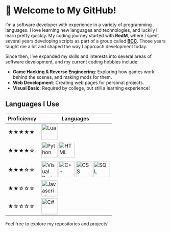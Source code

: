 # 👋 Welcome to My GitHub!

I’m a software developer with experience in a variety of programming languages. I love learning new languages and technologies, and luckily I learn pretty quickly. My coding journey started with **RedM**, where I spent several years developing scripts as part of a group called **[BCC](https://github.com/BryceCanyonCounty)**. Those years taught me a lot and shaped the way I approach development today.

Since then, I’ve expanded my skills and interests into several areas of software development, and my current coding hobbies include:

- **Game Hacking & Reverse Engineering**: Exploring how games work behind the scenes, and making mods for them.
- **Web Development**: Creating web pages for personal projects.
- **Visual Basic**: Required by college, but still a learning experience!

## Languages I Use
| Proficiency | Languages |
|-------------|-----------|
| ★★★★★       | <img src="https://upload.wikimedia.org/wikipedia/commons/c/cf/Lua-Logo.svg" width="50" height="50" alt="Lua">  |
| ★★★★☆       | <img src="https://upload.wikimedia.org/wikipedia/commons/c/c3/Python-logo-notext.svg" width="50" height="50" alt="Python"> <img src="https://upload.wikimedia.org/wikipedia/commons/6/61/HTML5_logo_and_wordmark.svg" width="50" height="50" alt="HTML"> |
| ★★★☆☆       | <img src="https://upload.wikimedia.org/wikipedia/commons/4/40/VB.NET_Logo.svg" width="50" height="50" alt="Visual Basic"> <img src="https://upload.wikimedia.org/wikipedia/commons/1/18/ISO_C%2B%2B_Logo.svg" width="50" height="50" alt="C++"> <img src="https://upload.wikimedia.org/wikipedia/commons/d/d5/CSS3_logo_and_wordmark.svg" width="50" height="50" alt="CSS"> <img src="https://upload.wikimedia.org/wikipedia/commons/8/87/Sql_data_base_with_logo.png" width="50" height="50" alt="SQL"> |
| ★★☆☆☆       | <img src="https://upload.wikimedia.org/wikipedia/commons/6/6a/JavaScript-logo.png" width="50" height="50" alt="Javascript"> |
| ★☆☆☆☆       | <img src="https://upload.wikimedia.org/wikipedia/commons/4/4f/Csharp_Logo.png" width="50" height="50" alt="C#"> |



Feel free to explore my repositories and projects!
